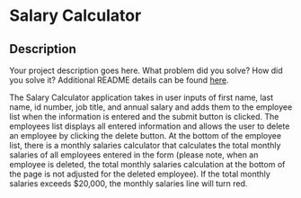 # Salary Calculator

## Description

Your project description goes here. What problem did you solve? How did you solve it?
Additional README details can be found [here](https://github.com/PrimeAcademy/github-finalization-assignment).


The Salary Calculator application takes in user inputs of first name, last name, id number, job title, and annual salary and adds them to the employee list when the information is entered and the submit button is clicked. The employees list displays all entered information and allows the user to delete an employee by clicking the delete button. At the bottom of the employee list, there is a monthly salaries calculator that calculates the total monthly salaries of all employees entered in the form (please note, when an employee is deleted, the total monthly salaries calculation at the bottom of the page is not adjusted for the deleted employee). If the total monthly salaries exceeds $20,000, the monthly salaries line will turn red. 
